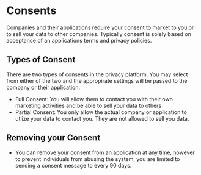 # Consents

Companies and their applications require your consent to market to you or to sell your data to other companies.  Typically consent is solely based on acceptance of an applications terms and privacy policies.

##  Types of Consent

There are two types of consents in the privacy platform.  You may select from either of the two and the appropirate settings will be passed to the company or their application.

-   Full Consent:  You will allow them to contact you with their own marketing activities and be able to sell your data to others
-   Partial Consent:  You only allow the actual company or application to utlize your data to contact you.  They are not allowed to sell you data.

##  Removing your Consent

-   You can remove your consent from an application at any time, however to prevent individuals from abusing the system, you are limited to sending a consent message to every 90 days.